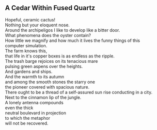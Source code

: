 A Cedar Within Fused Quartz
---------------------------
Hopeful, ceramic cactus!  
Nothing but your eloquent nose.  
Around the archipeligos I like to develop like a bitter door.  
What phenomena does the oyster contain?  
How little we magnify and how much it lives the funny things of this computer simulation.  
The farm knows this,  
that life in it's copper boxes is as endless as the ripple.  
The trash barge rejoices on its tenacious mare  
pulsing green aspens over the heights.  
And gardens and ships.  
And the warmth to its autumn  
and among the smooth stones the starry one  
the pioneer covered with spacious nature.  
There ought to be a thread of a self-assured sun rise conducting in a city.  
Next to the cinnamon lip of the jungle.  
A lonely antenna compounds  
even the thick  
neutral boulevard in projection  
to which the metaphor  
will not be recovered.  
